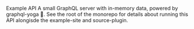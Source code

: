 Example API
A small GraphQL server with in-memory data, powered by graphql-yoga 🧘. See the root of the monorepo for details about running this API alongisde the example-site and source-plugin.
